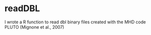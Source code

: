 # readDBL
I wrote a R function to read dbl binary files created with the MHD code PLUTO (Mignone et al., 2007)
